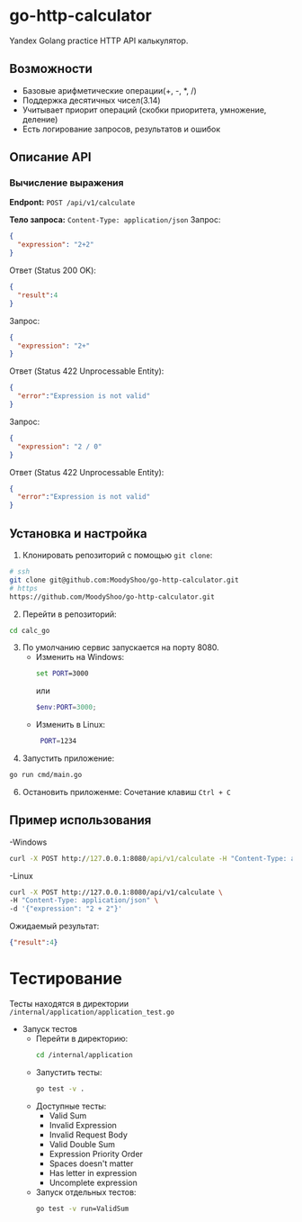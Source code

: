 # go-http-calculator
Yandex Golang practice 
HTTP API калькулятор.

## Возможности

- Базовые арифметические операции(+, -, *, /)
- Поддержка десятичных чисел(3.14)
- Учитывает приорит операций (скобки приоритета, умножение, деление)
- Есть логирование запросов, результатов и ошибок

## Описание API

### Вычисление выражения

**Endpont:** `POST /api/v1/calculate`

**Тело запроса:** `Content-Type: application/json`
Запрос:
```json
{
  "expression": "2+2"
}
```
Ответ (Status 200 OK):
```json
{
  "result":4
}
```

Запрос:
```json
{
  "expression": "2+"
}
```
Ответ (Status 422 Unprocessable Entity):
```json
{
  "error":"Expression is not valid"
}
```

Запрос:
```json
{
  "expression": "2 / 0"
}
```
Ответ (Status 422 Unprocessable Entity):
```json
{
  "error":"Expression is not valid"
}
```

## Установка и настройка

1. Клонировать репозиторий с помощью `git clone`:
```bash
# ssh
git clone git@github.com:MoodyShoo/go-http-calculator.git
# https 
https://github.com/MoodyShoo/go-http-calculator.git
```
2. Перейти в репозиторий:
```bash
cd calc_go
```
3. По умолчанию сервис запускается на порту 8080.
   - Изменить на Windows:
     ```cmd
     set PORT=3000
     ```
     или
     ```powershell
     $env:PORT=3000;
     ```
   - Изменить в Linux:
      ```bash
       PORT=1234
      ```
5. Запустить приложение:
```bash
go run cmd/main.go
```
6. Остановить приложенме:
   Сочетание клавиш `Ctrl + C`

## Пример использования
-Windows
```cmd
curl -X POST http://127.0.0.1:8080/api/v1/calculate -H "Content-Type: application/json" -d "{\"expression\": \"2 + 2\"}"
```
-Linux
```bash
curl -X POST http://127.0.0.1:8080/api/v1/calculate \
-H "Content-Type: application/json" \
-d '{"expression": "2 + 2"}'
```

Ожидаемый результат:
```json
{"result":4}
```

# Тестирование
Тесты находятся в директории `/internal/application/application_test.go`
- Запуск тестов
  - Перейти в директорию:
    ```bash
    cd /internal/application
    ```
  - Запустить тесты:
    ```bash
    go test -v . 
    ```
  - Доступные тесты:
    - Valid Sum
    - Invalid Expression
    - Invalid Request Body
    - Valid Double Sum
    - Expression Priority Order
    - Spaces doesn't matter
    - Has letter in expression
    - Uncomplete expression
  - Запуск отдельных тестов:
    ```bash
    go test -v run=ValidSum
    ```
